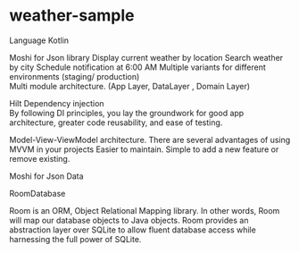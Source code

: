 # weather-sample

Language Kotlin 

Moshi for Json library 
Display current weather by location
Search weather by city
Schedule notification at 6:00 AM
Multiple variants for different environments (staging/ production)  
Multi module architecture. (App Layer, DataLayer , Domain Layer)

Hilt Dependency injection  
By following DI principles, you lay the groundwork for good app architecture, greater code reusability, and ease of testing.

Model-View-ViewModel architecture. There are several advantages of using MVVM in your projects
Easier to maintain.
Simple to add a new feature or remove existing.

Moshi for Json Data

RoomDatabase 

Room is an ORM, Object Relational Mapping library. In other words, Room will map our database objects to Java objects. 
Room provides an abstraction layer over SQLite to allow fluent database access while harnessing the full power of SQLite.

